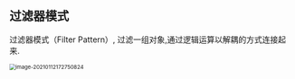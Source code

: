 ## 过滤器模式

过滤器模式（Filter Pattern）, 过滤一组对象,通过逻辑运算以解耦的方式连接起来.





<img src="https://cdn.jsdelivr.net/gh/hx1098/hanxiao-picture@master/boke20210112172750.png" alt="image-20210112172750824" style="zoom:67%;" />